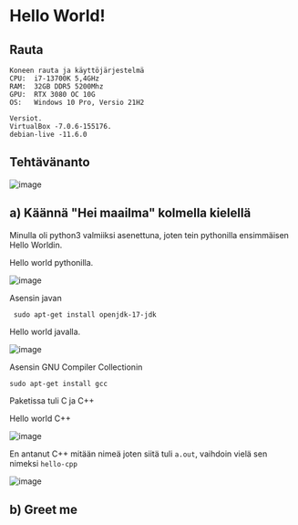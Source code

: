 # Hello World!  

## Rauta

    Koneen rauta ja käyttöjärjestelmä
    CPU:  i7-13700K 5,4GHz
    RAM:  32GB DDR5 5200Mhz
    GPU:  RTX 3080 OC 10G
    OS:   Windows 10 Pro, Versio 21H2
    
    Versiot. 
    VirtualBox -7.0.6-155176.
    debian-live -11.6.0
    

## Tehtävänanto
![image](https://user-images.githubusercontent.com/122887067/223690361-1ae1586a-09ee-4e58-b02b-abadeed9cda8.png)

## a) Käännä "Hei maailma" kolmella kielellä

Minulla oli python3 valmiiksi asenettuna, joten tein pythonilla ensimmäisen Hello Worldin.

Hello world pythonilla.

![image](https://user-images.githubusercontent.com/122887067/223691104-7774dcd7-273c-4e56-98c3-ede1ff9b23e1.png)

Asensin javan 
     
     sudo apt-get install openjdk-17-jdk
     
Hello world javalla.
     
![image](https://user-images.githubusercontent.com/122887067/223692518-67e7725b-a57d-4ad5-8d2d-576bad3b848d.png)

Asensin GNU Compiler Collectionin

    sudo apt-get install gcc

Paketissa tuli C ja C++

Hello world C++

![image](https://user-images.githubusercontent.com/122887067/223694038-806ea799-3817-44b1-9c38-33d3b3f497a2.png)

En antanut C++ mitään nimeä joten siitä tuli ``a.out``, vaihdoin vielä sen nimeksi ``hello-cpp``

![image](https://user-images.githubusercontent.com/122887067/223693953-d67e32b6-0488-46d1-994d-d260d283859c.png)

## b) Greet me



